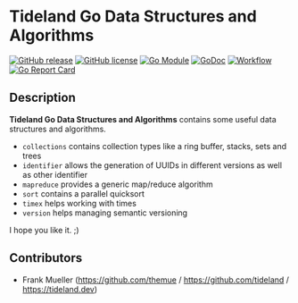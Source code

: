 # Tideland Go Data Structures and Algorithms

[![GitHub release](https://img.shields.io/github/release/tideland/go-dsa.svg)](https://github.com/tideland/go-dsa)
[![GitHub license](https://img.shields.io/badge/license-New%20BSD-blue.svg)](https://raw.githubusercontent.com/tideland/go-dsa/master/LICENSE)
[![Go Module](https://img.shields.io/github/go-mod/go-version/tideland/go-dsa)](https://github.com/tideland/go-dsa/blob/master/go.mod)
[![GoDoc](https://godoc.org/tideland.dev/go/dsa?status.svg)](https://pkg.go.dev/mod/tideland.dev/go/dsa?tab=packages)
[![Workflow](https://img.shields.io/github/workflow/status/tideland/go-dsa/build)](https://github.com/tideland/go-dsa/actions/)
[![Go Report Card](https://goreportcard.com/badge/github.com/tideland/go-dsa)](https://goreportcard.com/report/tideland.dev/go/dsa)

## Description

**Tideland Go Data Structures and Algorithms** contains some useful data structures and algorithms.

* `collections` contains collection types like a ring buffer, stacks, sets and trees
* `identifier` allows the generation of UUIDs in different versions as well as other identifier
* `mapreduce` provides a generic map/reduce algorithm
* `sort` contains a parallel quicksort
* `timex` helps working with times
* `version` helps managing semantic versioning

I hope you like it. ;)

## Contributors

- Frank Mueller (https://github.com/themue / https://github.com/tideland / https://tideland.dev)

